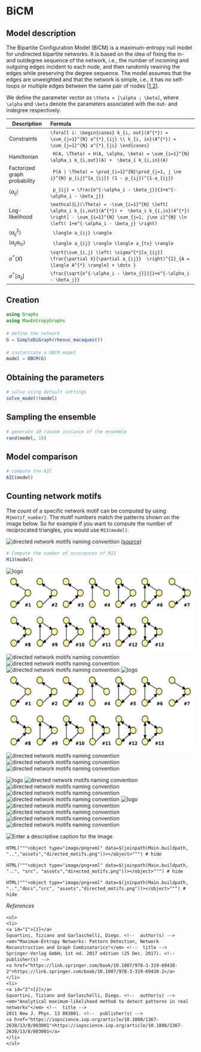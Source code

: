 # BiCM
## Model description
The Bipartite Configuration Model (BiCM) is a maximum-entropy null model for undirected bipartite networks. It is based on the idea of fixing the in- and outdegree sequence of the network, i.e., the number of incoming and outgoing edges incident to each node, and then randomly rewiring the edges while preserving the degree sequence. The model assumes that the edges are unweighted and that the network is simple, i.e., it has no self-loops or multiple edges between the same pair of nodes [[1](#1),[2](#2)]. 

We define the parameter vector as ``\theta = [\alpha ; \beta]``, where ``\alpha`` and ``\beta`` denote the parameters associated with the out- and indegree respectively.

| Description                   | Formula |
| --------------------------    | :-------------------------------------------------------------------------------- |
| Constraints                   | `` \forall i: \begin{cases} k_{i, out}(A^{*}) = \sum_{j=1}^{N} a^{*}_{ij} \\ k_{i, in}(A^{*}) = \sum_{j=1}^{N} a^{*}_{ji} \end{cases} ``|
| Hamiltonian                   | `` H(A, \Theta) = H(A, \alpha, \beta) = \sum_{i=1}^{N} \alpha_i k_{i,out}(A) +  \beta_i k_{i,in}(A)`` |
| Factorized graph probability  | `` P(A \| \Theta) = \prod_{i=1}^{N}\prod_{j=1, j \ne i}^{N} p_{ij}^{a_{ij}} (1 - p_{ij})^{1-a_{ij}}``  |
| $\langle a_{ij} \rangle$      | `` p_{ij} = \frac{e^{-\alpha_i - \beta_j}}{1+e^{-\alpha_i - \beta_j}}`` |
| Log-likelihood                | `` \mathcal{L}(\Theta) = -\sum_{i=1}^{N} \left[ \alpha_i k_{i,out}(A^{*}) +  \beta_i k_{i,in}(A^{*}) \right] - \sum_{i=1}^{N} \sum_{j=1, j\ne i}^{N} \ln \left( 1+e^{-\alpha_i - \beta_j} \right) ``|
| $\langle a_{ij}^{2} \rangle$  | `` \langle a_{ij} \rangle`` |
| $\langle a_{ij}a_{ts} \rangle$| `` \langle a_{ij} \rangle \langle a_{ts} \rangle`` |
| $\sigma^{*}(X)$               | ``\sqrt{\sum_{i,j} \left( \sigma^{*}[a_{ij}] \frac{\partial X}{\partial a_{ij}}  \right)^{2}_{A = \langle A^{*} \rangle} + \dots }`` |
| $\sigma^{*}[a_{ij}]$          | ``\frac{\sqrt{e^{-\alpha_i - \beta_j}}}{1+e^{-\alpha_i - \beta_j}} ``   |





## Creation
```julia
using Graphs
using MaxEntropyGraphs

# define the network
G = SimpleDiGraph(rhesus_macaques())

# instantiate a UBCM model
model = DBCM(G)
```

## Obtaining the parameters
```julia
# solve using default settings
solve_model!(model)
```

## Sampling the ensemble
```julia
# generate 10 random instance of the ensemble
rand(model, 10)
```

## Model comparison
```julia
# compute the AIC  
AIC(model)
```

## Counting network motifs
The count of a specific network motif can be computed by using `M{motif_number}`. The motif numbers match the patterns shown on the image below. So for example if you want to compute the number of reciprocated triangles, you would use `M13(model)`.

![directed network motifs naming convention](https://snap-stanford.github.io/cs224w-notes/assets/img/Subgraphs_example.png?style=centerme) ([source](https://snap-stanford.github.io/cs224w-notes/preliminaries/motifs-and-structral-roles_lecture))

```julia
# Compute the number of occurences of M13
M13(model)
```

![logo](./assets/logo.jpeg)
![directed network motifs naming convention](./docs/src/assets/directed_motifs.png)
![directed network motifs naming convention](./src/assets/directed_motifs.png)
![directed network motifs naming convention](./assets/directed_motifs.png)
![directed network motifs naming convention](./directed_motifs.png)
![logo](/assets/logo.jpeg)
![directed network motifs naming convention](/docs/src/assets/directed_motifs.png)
![directed network motifs naming convention](/src/assets/directed_motifs.png)
![directed network motifs naming convention](/assets/directed_motifs.png)
![directed network motifs naming convention](/directed_motifs.png)


![logo](./assets/logo.jpeg)
![directed network motifs naming convention](./docs/src/assets/directed_motifs.jpg)
![directed network motifs naming convention](./src/assets/directed_motifs.jpg)
![directed network motifs naming convention](./assets/directed_motifs.jpg)
![directed network motifs naming convention](./directed_motifs.jpg)
![logo](/assets/logo.jpeg)
![directed network motifs naming convention](/docs/src/assets/directed_motifs.jpg)
![directed network motifs naming convention](/src/assets/directed_motifs.jpg)
![directed network motifs naming convention](/assets/directed_motifs.jpg)
![directed network motifs naming convention](/directed_motifs.jpg)

![Enter a descriptive caption for the image](../assets/logo.png)
```@example
HTML("""<object type="image/png+xml" data=$(joinpath(Main.buildpath, "..","assets","directed_motifs.png"))></object>""") # hide
```
```@example
HTML("""<object type="image/png+xml" data=$(joinpath(Main.buildpath, "..", "src", "assets","directed_motifs.png"))></object>""") # hide
```
```@example
HTML("""<object type="image/png+xml" data=$(joinpath(Main.buildpath, "..","docs","src", "assets","directed_motifs.png"))></object>""") # hide
```

_References_

```@raw html
<ul>
<li>
<a id="1">[1]</a> 
Squartini, Tiziano and Garlaschelli, Diego. <!--  author(s) --> 
<em>"Maximum-Entropy Networks: Pattern Detection, Network Reconstruction and Graph Combinatorics"</em> <!--  title --> 
Springer-Verlag GmbH; 1st ed. 2017 edition (25 Dec. 2017). <!--  publisher(s) --> 
<a href="https://link.springer.com/book/10.1007/978-3-319-69438-2">https://link.springer.com/book/10.1007/978-3-319-69438-2</a>
</li>
<li>
<a id="2">[2]</a> 
Squartini, Tiziano and Garlaschelli, Diego. <!--  author(s) --> 
<em>"Analytical maximum-likelihood method to detect patterns in real networks"</em> <!--  title --> 
2011 New J. Phys. 13 083001. <!--  publisher(s) --> 
<a href="https://iopscience.iop.org/article/10.1088/1367-2630/13/8/083001">https://iopscience.iop.org/article/10.1088/1367-2630/13/8/083001</a>
</li>
</ul>
```

